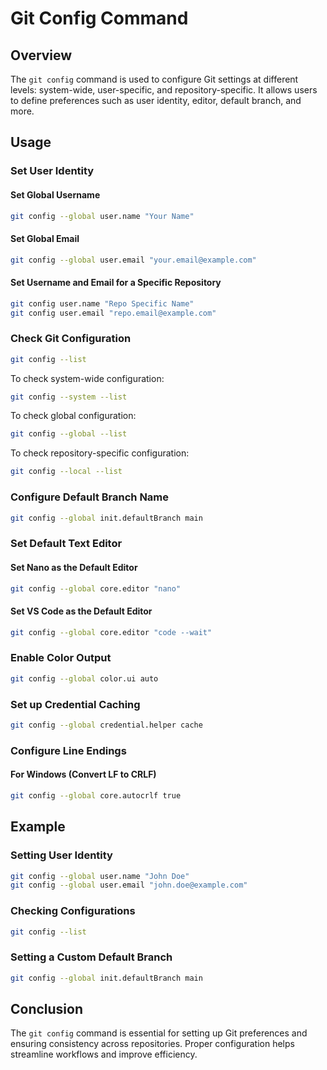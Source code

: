 # Git Config Command  

## Overview  
The `git config` command is used to configure Git settings at different levels: system-wide, user-specific, and repository-specific. It allows users to define preferences such as user identity, editor, default branch, and more.  

## Usage  

### Set User Identity  

#### Set Global Username  

```sh
git config --global user.name "Your Name"
```  

#### Set Global Email  

```sh
git config --global user.email "your.email@example.com"
```  

#### Set Username and Email for a Specific Repository  

```sh
git config user.name "Repo Specific Name"
git config user.email "repo.email@example.com"
```  

### Check Git Configuration  

```sh
git config --list
```  

To check system-wide configuration:  

```sh
git config --system --list
```  

To check global configuration:  

```sh
git config --global --list
```  

To check repository-specific configuration:  

```sh
git config --local --list
```  

### Configure Default Branch Name  

```sh
git config --global init.defaultBranch main
```  

### Set Default Text Editor  

#### Set Nano as the Default Editor  

```sh
git config --global core.editor "nano"
```  

#### Set VS Code as the Default Editor  

```sh
git config --global core.editor "code --wait"
```  

### Enable Color Output  

```sh
git config --global color.ui auto
```  

### Set up Credential Caching  

```sh
git config --global credential.helper cache
```  

### Configure Line Endings  

#### For Windows (Convert LF to CRLF)  

```sh
git config --global core.autocrlf true
```  

## Example  

### Setting User Identity  

```sh
git config --global user.name "John Doe"
git config --global user.email "john.doe@example.com"
```  

### Checking Configurations  

```sh
git config --list
```  

### Setting a Custom Default Branch  

```sh
git config --global init.defaultBranch main
```  

## Conclusion  

The `git config` command is essential for setting up Git preferences and ensuring consistency across repositories. Proper configuration helps streamline workflows and improve efficiency.  
